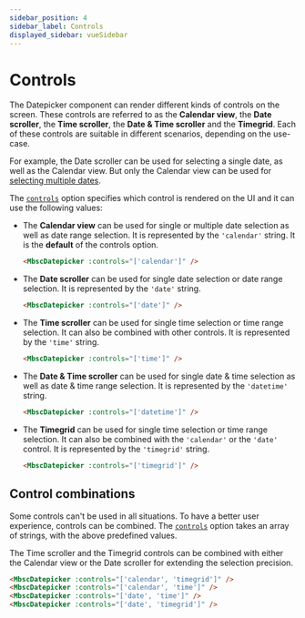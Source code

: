 ```yaml
---
sidebar_position: 4
sidebar_label: Controls
displayed_sidebar: vueSidebar
---
```


# Controls

The Datepicker component can render different kinds of controls on the screen. These controls are referred to as the **Calendar view**, the **Date scroller**, the **Time scroller**, the **Date & Time scroller** and the **Timegrid**. Each of these controls are suitable in different scenarios, depending on the use-case.

For example, the Date scroller can be used for selecting a single date, as well as the Calendar view. But only the Calendar view can be used for [selecting multiple dates](./value-selection#multiple).

The [`controls`](./api#opt-controls) option specifies which control is rendered on the UI and it can use the following values:


* The **Calendar view** can be used for single or multiple date selection as well as date range selection. It is represented by the `'calendar'` string. It is the **default** of the controls option.
  ```html
  <MbscDatepicker :controls="['calendar']" />
  ```

* The **Date scroller** can be used for single date selection or date range selection. It is represented by the `'date'` string.
  ```html
  <MbscDatepicker :controls="['date']" />
  ```

* The **Time scroller** can be used for single time selection or time range selection. It can also be combined with other controls. It is represented by the `'time'` string.
  ```html
  <MbscDatepicker :controls="['time']" />
  ```

* The **Date & Time scroller** can be used for single date & time selection as well as date & time range selection. It is represented by the `'datetime'` string.
  ```html
  <MbscDatepicker :controls="['datetime']" />
  ```

* The **Timegrid** can be used for single time selection or time range selection. It can also be combined with the `'calendar'` or the `'date'` control. It is represented by the `'timegrid'` string.
  ```html
  <MbscDatepicker :controls="['timegrid']" />
  ```

## Control combinations

Some controls can't be used in all situations. To have a better user experience, controls can be combined. The [`controls`](./api#opt-controls) option takes an array of strings, with the above predefined values.

The Time scroller and the Timegrid controls can be combined with either the Calendar view or the Date scroller for extending the selection precision.

  ```html title="Combining controls"
  <MbscDatepicker :controls="['calendar', 'timegrid']" />
  <MbscDatepicker :controls="['calendar', 'time']" />
  <MbscDatepicker :controls="['date', 'time']" />
  <MbscDatepicker :controls="['date', 'timegrid']" />
  ```